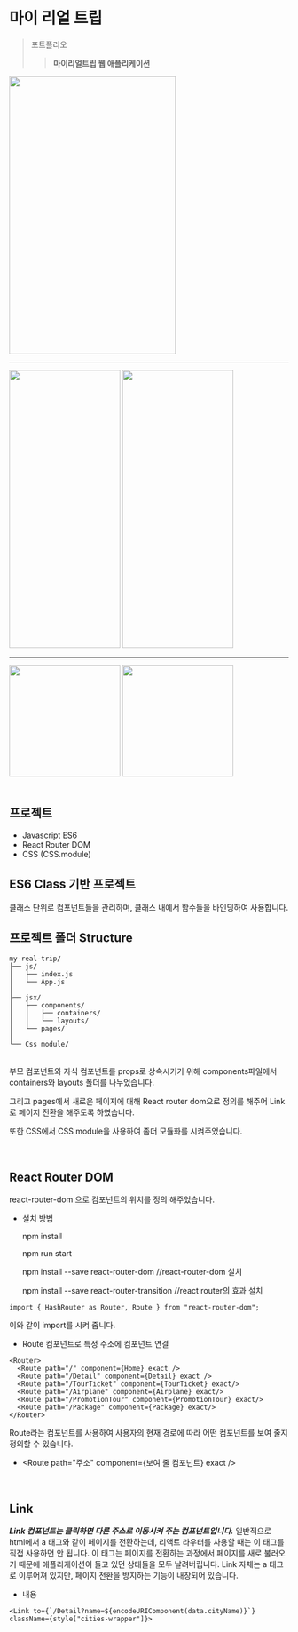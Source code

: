 마이 리얼 트립
===============

>포트폴리오 
>>**마이리얼트립 웹 애플리케이션**

<img width="300" height="500" src="https://user-images.githubusercontent.com/59439454/73727875-a698d100-4775-11ea-9318-5922763e7759.png">   

---------------------------------------------

<div>
  <img width="200" height="500" src="https://user-images.githubusercontent.com/59439454/73727877-a698d100-4775-11ea-99a1-a1fe5f76ec4c.png">
  <img width="200" height="500" src="https://user-images.githubusercontent.com/59439454/73727878-a698d100-4775-11ea-9699-7f7e74895658.png">
</div>   

---------------------------------------------

  <img width="200" src="https://user-images.githubusercontent.com/59439454/73727879-a7316780-4775-11ea-9f55-5560fa105ca3.png">
  <img width="200" src="https://user-images.githubusercontent.com/59439454/73727880-a7316780-4775-11ea-8aff-acb5f154bf02.png">

<br>
<br>

## 프로젝트

* Javascript ES6   
* React Router DOM   
* CSS (CSS.module)  

## ES6 Class 기반 프로젝트

클래스 단위로 컴포넌트들을 관리하며, 클래스 내에서 함수들을 바인딩하여 사용합니다.

## 프로젝트 폴더 Structure
```
my-real-trip/
├── js/
│   ├── index.js
│   └── App.js
│
├── jsx/
│   ├── components/
│   │   ├── containers/
│   │   └── layouts/
│   └── pages/
│
└── Css module/
```
<br>
부모 컴포넌트와 자식 컴포넌트를 props로 상속시키기 위해 components파일에서
containers와 layouts 폴더를 나누었습니다.

그리고 pages에서 새로운 페이지에 대해 React router dom으로 정의를 해주어 Link로 페이지 전환을 해주도록 하였습니다.

또한 CSS에서 CSS module을 사용하여 좀더 모듈화를 시켜주었습니다.


<br>

## React Router DOM
react-router-dom 으로 컴포넌트의 위치를 정의 해주었습니다.

* 설치 방법

  npm install

  npm run start

  npm install --save react-router-dom          //react-router-dom 설치

  npm install --save react-router-transition   //react router의 효과 설치
  
```
import { HashRouter as Router, Route } from "react-router-dom";
```
이와 같이 import를 시켜 줍니다.
<br>
* Route 컴포넌트로 특정 주소에 컴포넌트 연결
```
<Router>
  <Route path="/" component={Home} exact />
  <Route path="/Detail" component={Detail} exact />
  <Route path="/TourTicket" component={TourTicket} exact/>
  <Route path="/Airplane" component={Airplane} exact/>
  <Route path="/PromotionTour" component={PromotionTour} exact/>
  <Route path="/Package" component={Package} exact/>
</Router>
```
Route라는 컴포넌트를 사용하여 사용자의 현재 경로에 따라 어떤 컴포넌트를 보여 줄지 정의할 수 있습니다.
<br>
+ <Route path="주소" component={보여 줄 컴포넌트} exact />
<br>

## Link
***Link 컴포넌트는 클릭하면 다른 주소로 이동시켜 주는 컴포넌트입니다.***
일반적으로 html에서 a 태그와 같이 페이지를 전환하는데, 리액트 라우터를 사용할 때는 이 태그를 직접 사용하면 안 됩니다.
이 태그는 페이지를 전환하는 과정에서 페이지를 새로 불러오기 때문에 애플리케이션이 들고 있던 상태들을 모두 날려버립니다.
Link 자체는 a 태그로 이루어져 있지만, 페이지 전환을 방지하는 기능이 내장되어 있습니다.

* <Link to="주소">내용</Link>

```
<Link to={`/Detail?name=${encodeURIComponent(data.cityName)}`} className={style["cities-wrapper"]}>
```


 
